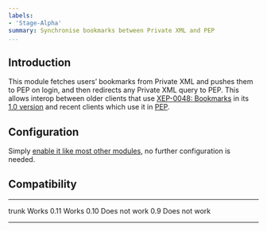 ```yaml
---
labels:
- 'Stage-Alpha'
summary: Synchronise bookmarks between Private XML and PEP
...
```


Introduction
------------

This module fetches users’ bookmarks from Private XML and pushes them
to PEP on login, and then redirects any Private XML query to PEP.  This
allows interop between older clients that use [XEP-0048:
Bookmarks](https://xmpp.org/extensions/xep-0048.html) in its [1.0
version](https://xmpp.org/extensions/attic/xep-0048-1.0.html) and
recent clients which use it in
[PEP](https://xmpp.org/extensions/xep-0163.html).

Configuration
-------------

Simply [enable it like most other
modules](https://prosody.im/doc/installing_modules#prosody-modules), no
further configuration is needed.

Compatibility
-------------

  ------- ---------------
  trunk   Works
  0.11    Works
  0.10    Does not work
  0.9     Does not work
  ------- ---------------
